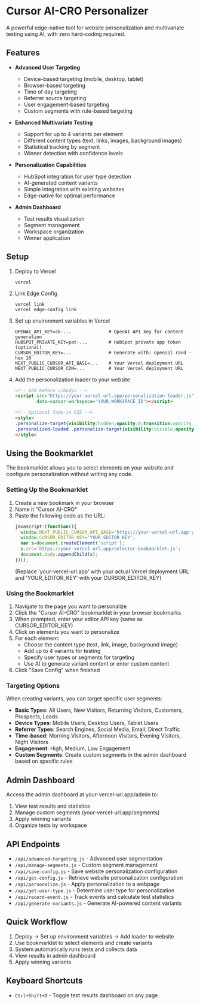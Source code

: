 # Cursor AI-CRO Personalizer

A powerful edge-native tool for website personalization and multivariate testing using AI, with zero hard-coding required.

## Features

- **Advanced User Targeting**
  - Device-based targeting (mobile, desktop, tablet)
  - Browser-based targeting
  - Time of day targeting
  - Referrer source targeting
  - User engagement-based targeting
  - Custom segments with rule-based targeting
  
- **Enhanced Multivariate Testing**
  - Support for up to 4 variants per element
  - Different content types (text, links, images, background images)
  - Statistical tracking by segment
  - Winner detection with confidence levels
  
- **Personalization Capabilities**
  - HubSpot integration for user type detection
  - AI-generated content variants
  - Simple integration with existing websites
  - Edge-native for optimal performance

- **Admin Dashboard**
  - Test results visualization
  - Segment management
  - Workspace organization
  - Winner application

## Setup

1. Deploy to Vercel
   ```
   vercel
   ```

2. Link Edge Config
   ```
   vercel link
   vercel edge-config link
   ```

3. Set up environment variables in Vercel
   ```
   OPENAI_API_KEY=sk-...              # OpenAI API key for content generation
   HUBSPOT_PRIVATE_KEY=pat-...        # HubSpot private app token (optional)
   CURSOR_EDITOR_KEY=...              # Generate with: openssl rand -hex 16
   NEXT_PUBLIC_CURSOR_API_BASE=...    # Your Vercel deployment URL
   NEXT_PUBLIC_CURSOR_CDN=...         # Your Vercel deployment URL
   ```

4. Add the personalization loader to your website
   ```html
   <!-- Add before </body> -->
   <script src="https://your-vercel-url.app/personalization-loader.js"
           data-cursor-workspace="YOUR_WORKSPACE_ID"></script>

   <!-- Optional fade-in CSS -->
   <style>
   .personalize-target{visibility:hidden;opacity:0;transition:opacity .3s}
   .personalized-loaded .personalize-target{visibility:visible;opacity:1}
   </style>
   ```

## Using the Bookmarklet

The bookmarklet allows you to select elements on your website and configure personalization without writing any code.

### Setting Up the Bookmarklet

1. Create a new bookmark in your browser
2. Name it "Cursor AI-CRO"
3. Paste the following code as the URL:
   ```javascript
   javascript:(function(){
     window.NEXT_PUBLIC_CURSOR_API_BASE='https://your-vercel-url.app';
     window.CURSOR_EDITOR_KEY='YOUR_EDITOR_KEY';
     var s=document.createElement('script');
     s.src='https://your-vercel-url.app/selector-bookmarklet.js';
     document.body.appendChild(s);
   })();
   ```
   (Replace 'your-vercel-url.app' with your actual Vercel deployment URL and 'YOUR_EDITOR_KEY' with your CURSOR_EDITOR_KEY)

### Using the Bookmarklet

1. Navigate to the page you want to personalize
2. Click the "Cursor AI-CRO" bookmarklet in your browser bookmarks
3. When prompted, enter your editor API key (same as CURSOR_EDITOR_KEY)
4. Click on elements you want to personalize
5. For each element:
   - Choose the content type (text, link, image, background image)
   - Add up to 4 variants for testing
   - Specify user types or segments for targeting
   - Use AI to generate variant content or enter custom content
6. Click "Save Config" when finished

### Targeting Options

When creating variants, you can target specific user segments:

- **Basic Types**: All Users, New Visitors, Returning Visitors, Customers, Prospects, Leads
- **Device Types**: Mobile Users, Desktop Users, Tablet Users
- **Referrer Types**: Search Engines, Social Media, Email, Direct Traffic
- **Time-based**: Morning Visitors, Afternoon Visitors, Evening Visitors, Night Visitors
- **Engagement**: High, Medium, Low Engagement
- **Custom Segments**: Create custom segments in the admin dashboard based on specific rules

## Admin Dashboard

Access the admin dashboard at your-vercel-url.app/admin to:

1. View test results and statistics
2. Manage custom segments (your-vercel-url.app/segments)
3. Apply winning variants
4. Organize tests by workspace

## API Endpoints

- `/api/advanced-targeting.js` - Advanced user segmentation
- `/api/manage-segments.js` - Custom segment management
- `/api/save-config.js` - Save website personalization configuration
- `/api/get-config.js` - Retrieve website personalization configuration
- `/api/personalize.js` - Apply personalization to a webpage
- `/api/get-user-type.js` - Determine user type for personalization
- `/api/record-event.js` - Track events and calculate test statistics
- `/api/generate-variants.js` - Generate AI-powered content variants

## Quick Workflow

1. Deploy → Set up environment variables → Add loader to website
2. Use bookmarklet to select elements and create variants
3. System automatically runs tests and collects data
4. View results in admin dashboard
5. Apply winning variants

## Keyboard Shortcuts

- `Ctrl+Shift+D` - Toggle test results dashboard on any page
